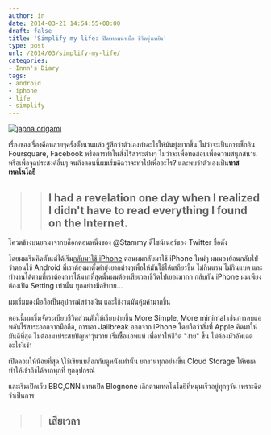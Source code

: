 ```yaml
---
author: in
date: 2014-03-21 14:54:55+00:00
draft: false
title: 'Simplify my life: ปิดเทอมน่าเบื่อ ชีวิตยุ่งเหยิง'
type: post
url: /2014/03/simplify-my-life/
categories:
- Innn's Diary
tags:
- android
- iphone
- life
- simplify
---
```


[![่japna origami](https://www.cyruszh.com/wp-content/uploads/2014/03/1000_Cranes_for_Japan_Sans_Text-1-1024x640.jpg)
](https://www.cyruszh.com/wp-content/uploads/2014/03/1000_Cranes_for_Japan_Sans_Text-1.jpg)

เรื่องของเรื่องคือหลายๆครั้งตั้งนานแล้ว รู้สึกว่าตัวเองทำอะไรให้มันยุ่งยากขึ้น ไม่ว่าจะเป็นการเช็กอิน Foursquare, Facebook หรือการทำในสิ่งไร้สาระต่างๆ ไม่ว่าจะเพื่อทดสอบเพื่อความสนุกสนานหรือเพื่อจุดประสงค์อื่นๆ จนถึงตอนนี้ผมเริ่มคิดว่าจะทำไปเพื่ออะไร? และพบว่าตัวเองเป็น**ทาสเทคโนโลยี**

<!-- more -->


<blockquote>

> 
> ## I had a revelation one day when I realized I didn't have to read everything I found on the Internet.
> 
> 
</blockquote>


โควตข้างบนยกมาจากบล็อกตอนหนึ่งของ @Stammy ดีไซน์เนอร์ของ Twitter ชื่อดัง



โดยผมเริ่มคิดตั้งแต่ได้เริ่ม[กลับมาใช้ iPhone](https://www.cyruszh.com/android-vs-ios-2-years-to-prove/) ตอนผมกลับมาใช้ iPhone ใหม่ๆ ผมมองย้อนกลับไปว่าตอนใช้ Android ที่เราต้องมาตั้งค่ายุ่งยากต่างๆเพื่อให้มันใช้ได้เสถียรขึ้น ไม่กินแรม ไม่กินแบต และทำงานได้ตามที่เราต้องการได้มากที่สุดนั้นผมต้องเสียเวลาชีวิตไปเยอะมากก กลับกัน iPhone ผมเพียงต้องเปิด Setting เท่านั้น ทุกอย่างมีอธิบาย...

ผมเริ่มมองมือถือเป็นอุปกรณ์สร้างเงิน และใช้งานมันคุ้มค่ามากขึ้น

ตอนนี้ผมเริ่มจัดระเบียบชีวิตส่วนตัวให้เรียบง่ายขึ้น More Simple, More minimal เช่นการลบแอพอันไร้สาระออกจากมือถือ, การเอา Jailbreak ออกจาก iPhone โดยถือว่าสิ่งที่ Apple คิดมาให้มันดีที่สุด ไม่ต้องมาประสบปัญหาวุ่นวาย เริ่มซื้อแอพแท้ เพื่อทำให้ชีวิต "ง่าย" ขึ้น ไม่ต้องมัวอัพเดตอะไรงี่เง่า

เปิดคอมให้น้อยที่สุด \ใช้เขียนบล็อกกับดูหนังเท่านั้น ยกงานทุกอย่างขึ้น Cloud Storage ให้หมด ทำให้เข้าถึงได้จากทุกที่ ทุกอุปกรณ์

และเริ่มเปิดเว็บ BBC,CNN แทนเปิด Blognone เลิกตามเทคโนโลยีที่หมุนเร็วอยู่ทุกๆวัน เพราะคิดว่าเป็นการ


<blockquote>

> 
> ## **เสียเวลา**
> 
> 
</blockquote>
